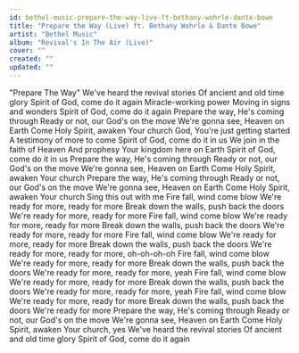 ```yaml
---
id: bethel-music-prepare-the-way-live-ft-bethany-wohrle-dante-bowe
title: "Prepare the Way (Live) ft. Bethany Wohrle & Dante Bowe"
artist: "Bethel Music"
album: "Revival's In The Air (Live)"
cover: ""
created: ""
updated: ""
---
```


"Prepare The Way"
We've heard the revival stories
Of ancient and old time glory
Spirit of God, come do it again
Miracle-working power
Moving in signs and wonders
Spirit of God, come do it again
Prepare the way, He's coming through
Ready or not, our God's on the move
We're gonna see, Heaven on Earth
Come Holy Spirit, awaken Your church
God, You're just getting started
A testimony of more to come
Spirit of God, come do it in us
We join in the faith of Heaven
And prophesy Your kingdom here on Earth
Spirit of God, come do it in us
Prepare the way, He's coming through
Ready or not, our God's on the move
We're gonna see, Heaven on Earth
Come Holy Spirit, awaken Your church
Prepare the way, He's coming through
Ready or not, our God's on the move
We're gonna see, Heaven on Earth
Come Holy Spirit, awaken Your church
Sing this out with me
Fire fall, wind come blow
We're ready for more, ready for more
Break down the walls, push back the doors
We're ready for more, ready for more
Fire fall, wind come blow
We're ready for more, ready for more
Break down the walls, push back the doors
We're ready for more, ready for more
Fire fall, wind come blow
We're ready for more, ready for more
Break down the walls, push back the doors
We're ready for more, ready for more, oh-oh-oh-oh
Fire fall, wind come blow
We're ready for more, ready for more
Break down the walls, push back the doors
We're ready for more, ready for more, yeah
Fire fall, wind come blow
We're ready for more, ready for more
Break down the walls, push back the doors
We're ready for more, ready for more, yeah
Fire fall, wind come blow
We're ready for more, ready for more
Break down the walls, push back the doors
We're ready for more
Prepare the way, He's coming through
Ready or not, our God's on the move
We're gonna see, Heaven on Earth
Come Holy Spirit, awaken Your church, yes
We've heard the revival stories
Of ancient and old time glory
Spirit of God, come do it again